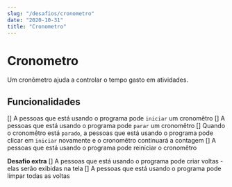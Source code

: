 ```yaml
---
slug: "/desafios/cronometro"
date: "2020-10-31"
title: "Cronometro"
---
```


# Cronometro

Um cronômetro ajuda a controlar o tempo gasto em atividades.

## Funcionalidades

[] A pessoas que está usando o programa pode `iniciar` um cronomêtro
[] A pessoas que está usando o programa pode `parar` um cronomêtro
[] Quando o cronomêtro está `parado`, a pessoas que está usando o programa pode clicar em `iniciar` novamente e o cronomêtro continuará a contagem
[] A pessoas que está usando o programa pode reiniciar o cronomêtro

**Desafio extra**
[] A pessoas que está usando o programa pode criar voltas - elas serão exibidas na tela
[] A pessoas que está usando o programa pode limpar todas as voltas

